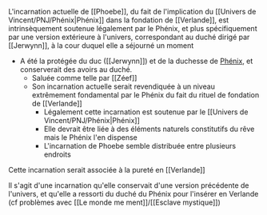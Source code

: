 L'incarnation actuelle de [[Phoebe]], du fait de l'implication du [[Univers de Vincent/PNJ/Phénix|Phénix]] dans la fondation de [[Verlande]], est intrinsèquement soutenue légalement par le Phénix, et plus spécifiquement par une version extérieure à l'univers, correspondant au duché dirigé par [[Jerwynn]], à la cour duquel elle a séjourné un moment

* A été la protégée du duc ([[Jerwynn]]) et de la duchesse de [Phénix](<Duché du Phénix.md>), et conserverait des avoirs au duché. 
	* Saluée comme telle par [[Zéef]]
	* Son incarnation actuelle serait revendiquée à un niveau extrêmement fondamental par le Phénix du fait du rituel de fondation de [[Verlande]]
		* Légalement cette incarnation est soutenue par le [[Univers de Vincent/PNJ/Phénix|Phénix]]
		* Elle devrait être liée à des éléments naturels constitutifs du rêve mais le Phénix l'en dispense
		* L'incarnation de Phoebe semble distribuée entre plusieurs endroits

Cette incarnation serait associée à la pureté en [[Verlande]]

Il s'agit d'une incarnation qu'elle conservait d'une version précédente de l'univers, et qu'elle a ressorti du duché du Phénix pour l'insérer en Verlande (cf problèmes avec [[Le monde me ment]]/[[Esclave mystique]])